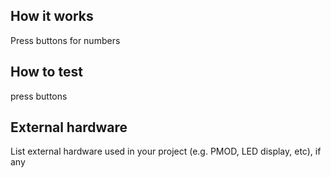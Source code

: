 <!---

This file is used to generate your project datasheet. Please fill in the information below and delete any unused
sections.

You can also include images in this folder and reference them in the markdown. Each image must be less than
512 kb in size, and the combined size of all images must be less than 1 MB.
-->

## How it works

Press buttons for numbers

## How to test

press buttons
## External hardware

List external hardware used in your project (e.g. PMOD, LED display, etc), if any
